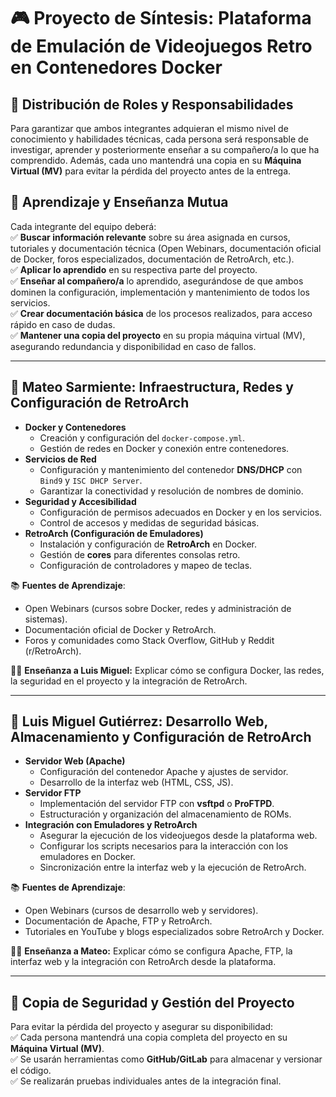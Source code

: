 # 🎮 Proyecto de Síntesis: Plataforma de Emulación de Videojuegos Retro en Contenedores Docker  

## 📌 Distribución de Roles y Responsabilidades  

Para garantizar que ambos integrantes adquieran el mismo nivel de conocimiento y habilidades técnicas, cada persona será responsable de investigar, aprender y posteriormente enseñar a su compañero/a lo que ha comprendido. Además, cada uno mantendrá una copia en su **Máquina Virtual (MV)** para evitar la pérdida del proyecto antes de la entrega.  

## 🔄 Aprendizaje y Enseñanza Mutua  
Cada integrante del equipo deberá:  
✅ **Buscar información relevante** sobre su área asignada en cursos, tutoriales y documentación técnica (Open Webinars, documentación oficial de Docker, foros especializados, documentación de RetroArch, etc.).  
✅ **Aplicar lo aprendido** en su respectiva parte del proyecto.  
✅ **Enseñar al compañero/a** lo aprendido, asegurándose de que ambos dominen la configuración, implementación y mantenimiento de todos los servicios.  
✅ **Crear documentación básica** de los procesos realizados, para acceso rápido en caso de dudas.  
✅ **Mantener una copia del proyecto** en su propia máquina virtual (MV), asegurando redundancia y disponibilidad en caso de fallos.  

---

## 👥 Mateo Sarmiente: Infraestructura, Redes y Configuración de RetroArch  
- **Docker y Contenedores**  
  - Creación y configuración del `docker-compose.yml`.  
  - Gestión de redes en Docker y conexión entre contenedores.  
- **Servicios de Red**  
  - Configuración y mantenimiento del contenedor **DNS/DHCP** con `Bind9` y `ISC DHCP Server`.  
  - Garantizar la conectividad y resolución de nombres de dominio.  
- **Seguridad y Accesibilidad**  
  - Configuración de permisos adecuados en Docker y en los servicios.  
  - Control de accesos y medidas de seguridad básicas.  
- **RetroArch (Configuración de Emuladores)**  
  - Instalación y configuración de **RetroArch** en Docker.  
  - Gestión de **cores** para diferentes consolas retro.  
  - Configuración de controladores y mapeo de teclas.  

📚 **Fuentes de Aprendizaje**:  
- Open Webinars (cursos sobre Docker, redes y administración de sistemas).  
- Documentación oficial de Docker y RetroArch.  
- Foros y comunidades como Stack Overflow, GitHub y Reddit (r/RetroArch).  

🧑‍🏫 **Enseñanza a Luis Miguel:** Explicar cómo se configura Docker, las redes, la seguridad en el proyecto y la integración de RetroArch.  

---

## 👥 Luis Miguel Gutiérrez: Desarrollo Web, Almacenamiento y Configuración de RetroArch  
- **Servidor Web (Apache)**  
  - Configuración del contenedor Apache y ajustes de servidor.  
  - Desarrollo de la interfaz web (HTML, CSS, JS).  
- **Servidor FTP**  
  - Implementación del servidor FTP con **vsftpd** o **ProFTPD**.  
  - Estructuración y organización del almacenamiento de ROMs.  
- **Integración con Emuladores y RetroArch**  
  - Asegurar la ejecución de los videojuegos desde la plataforma web.  
  - Configurar los scripts necesarios para la interacción con los emuladores en Docker.  
  - Sincronización entre la interfaz web y la ejecución de RetroArch.  

📚 **Fuentes de Aprendizaje**:  
- Open Webinars (cursos de desarrollo web y servidores).  
- Documentación de Apache, FTP y RetroArch.  
- Tutoriales en YouTube y blogs especializados sobre RetroArch y Docker.  

🧑‍🏫 **Enseñanza a Mateo:** Explicar cómo se configura Apache, FTP, la interfaz web y la integración con RetroArch desde la plataforma.  

---

## 📂 Copia de Seguridad y Gestión del Proyecto  
Para evitar la pérdida del proyecto y asegurar su disponibilidad:  
✅ Cada persona mantendrá una copia completa del proyecto en su **Máquina Virtual (MV)**.  
✅ Se usarán herramientas como **GitHub/GitLab** para almacenar y versionar el código.  
✅ Se realizarán pruebas individuales antes de la integración final.  
